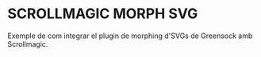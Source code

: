 # SCROLLMAGIC MORPH SVG

Exemple de com integrar el plugin de morphing d'SVGs de Greensock amb Scrollmagic.
